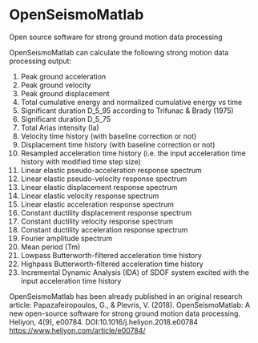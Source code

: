 # OpenSeismoMatlab
Open source software for strong ground motion data processing

OpenSeismoMatlab can calculate the following strong motion data processing output: 
1) Peak ground acceleration
2) Peak ground velocity
3) Peak ground displacement
4) Total cumulative energy and normalized cumulative energy vs time
5) Significant duration D_5_95 according to Trifunac & Brady (1975)
6) Significant duration D_5_75
7) Total Arias intensity (Ia)
8) Velocity time history (with baseline correction or not)
9) Displacement time history (with baseline correction or not)
10) Resampled acceleration time history (i.e. the input acceleration time history with modified time step size)
11) Linear elastic pseudo-acceleration response spectrum
12) Linear elastic pseudo-velocity response spectrum
13) Linear elastic displacement response spectrum
14) Linear elastic velocity response spectrum
15) Linear elastic acceleration response spectrum
16) Constant ductility displacement response spectrum
17) Constant ductility velocity response spectrum
18) Constant ductility acceleration response spectrum
19) Fourier amplitude spectrum
20) Mean period (Tm)
21) Lowpass Butterworth-filtered acceleration time history
22) Highpass Butterworth-filtered acceleration time history
23) Incremental Dynamic Analysis (IDA) of SDOF system excited with the input acceleration time history


OpenSeismoMatlab has been already published in an original research article:
Papazafeiropoulos, G., & Plevris, V. (2018). OpenSeismoMatlab: A new open-source software for strong ground motion data processing. Heliyon, 4(9), e00784.
DOI:10.1016/j.heliyon.2018.e00784
https://www.heliyon.com/article/e00784/
